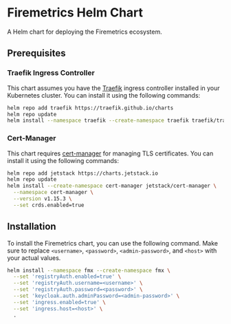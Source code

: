 # Firemetrics Helm Chart

A Helm chart for deploying the Firemetrics ecosystem.

## Prerequisites

### Traefik Ingress Controller

This chart assumes you have the [Traefik](https://traefik.io/) ingress controller installed in your Kubernetes cluster. You can install it using the following commands:

```bash
helm repo add traefik https://traefik.github.io/charts
helm repo update
helm install --namespace traefik --create-namespace traefik traefik/traefik
```

### Cert-Manager

This chart requires [cert-manager](https://cert-manager.io/) for managing TLS certificates. You can install it using the following commands:

```bash
helm repo add jetstack https://charts.jetstack.io
helm repo update
helm install --create-namespace cert-manager jetstack/cert-manager \
  --namespace cert-manager \
  --version v1.15.3 \
  --set crds.enabled=true
```

## Installation

To install the Firemetrics chart, you can use the following command. Make sure to replace `<username>`, `<password>`, `<admin-password>`, and `<host>` with your actual values.

```bash
helm install --namespace fmx --create-namespace fmx \
  --set 'registryAuth.enabled=true' \
  --set 'registryAuth.username=<username>' \
  --set 'registryAuth.password=<password>' \
  --set 'keycloak.auth.adminPassword=<admin-password>' \
  --set 'ingress.enabled=true' \
  --set 'ingress.host=<host>' \
  .
```

